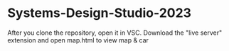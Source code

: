 # Systems-Design-Studio-2023

After you clone the repository, open it in VSC. Download the "live server" extension and open map.html to view map & car
